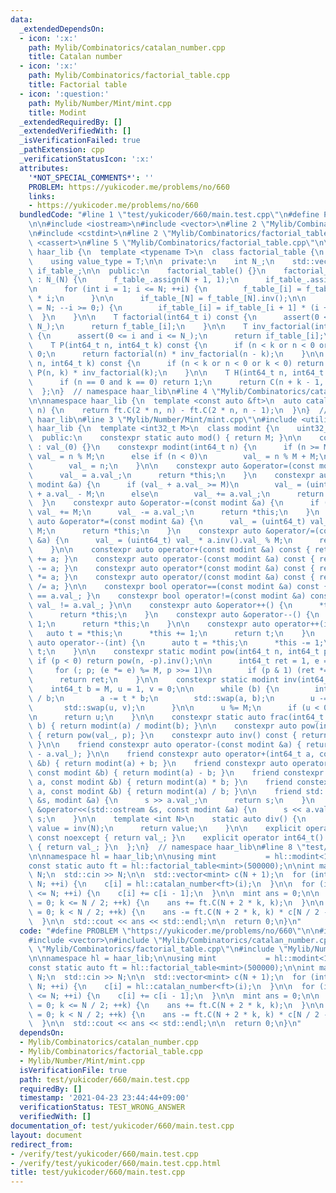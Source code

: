 ```yaml
---
data:
  _extendedDependsOn:
  - icon: ':x:'
    path: Mylib/Combinatorics/catalan_number.cpp
    title: Catalan number
  - icon: ':x:'
    path: Mylib/Combinatorics/factorial_table.cpp
    title: Factorial table
  - icon: ':question:'
    path: Mylib/Number/Mint/mint.cpp
    title: Modint
  _extendedRequiredBy: []
  _extendedVerifiedWith: []
  _isVerificationFailed: true
  _pathExtension: cpp
  _verificationStatusIcon: ':x:'
  attributes:
    '*NOT_SPECIAL_COMMENTS*': ''
    PROBLEM: https://yukicoder.me/problems/no/660
    links:
    - https://yukicoder.me/problems/no/660
  bundledCode: "#line 1 \"test/yukicoder/660/main.test.cpp\"\n#define PROBLEM \"https://yukicoder.me/problems/no/660\"\
    \n\n#include <iostream>\n#include <vector>\n#line 2 \"Mylib/Combinatorics/catalan_number.cpp\"\
    \n#include <cstdint>\n#line 2 \"Mylib/Combinatorics/factorial_table.cpp\"\n#include\
    \ <cassert>\n#line 5 \"Mylib/Combinatorics/factorial_table.cpp\"\n\nnamespace\
    \ haar_lib {\n  template <typename T>\n  class factorial_table {\n  public:\n\
    \    using value_type = T;\n\n  private:\n    int N_;\n    std::vector<T> f_table_,\
    \ if_table_;\n\n  public:\n    factorial_table() {}\n    factorial_table(int N)\
    \ : N_(N) {\n      f_table_.assign(N + 1, 1);\n      if_table_.assign(N + 1, 1);\n\
    \n      for (int i = 1; i <= N; ++i) {\n        f_table_[i] = f_table_[i - 1]\
    \ * i;\n      }\n\n      if_table_[N] = f_table_[N].inv();\n\n      for (int i\
    \ = N; --i >= 0;) {\n        if_table_[i] = if_table_[i + 1] * (i + 1);\n    \
    \  }\n    }\n\n    T factorial(int64_t i) const {\n      assert(0 <= i and i <=\
    \ N_);\n      return f_table_[i];\n    }\n\n    T inv_factorial(int64_t i) const\
    \ {\n      assert(0 <= i and i <= N_);\n      return if_table_[i];\n    }\n\n\
    \    T P(int64_t n, int64_t k) const {\n      if (n < k or n < 0 or k < 0) return\
    \ 0;\n      return factorial(n) * inv_factorial(n - k);\n    }\n\n    T C(int64_t\
    \ n, int64_t k) const {\n      if (n < k or n < 0 or k < 0) return 0;\n      return\
    \ P(n, k) * inv_factorial(k);\n    }\n\n    T H(int64_t n, int64_t k) const {\n\
    \      if (n == 0 and k == 0) return 1;\n      return C(n + k - 1, k);\n    }\n\
    \  };\n}  // namespace haar_lib\n#line 4 \"Mylib/Combinatorics/catalan_number.cpp\"\
    \n\nnamespace haar_lib {\n  template <const auto &ft>\n  auto catalan_number(int64_t\
    \ n) {\n    return ft.C(2 * n, n) - ft.C(2 * n, n - 1);\n  }\n}  // namespace\
    \ haar_lib\n#line 3 \"Mylib/Number/Mint/mint.cpp\"\n#include <utility>\n\nnamespace\
    \ haar_lib {\n  template <int32_t M>\n  class modint {\n    uint32_t val_;\n\n\
    \  public:\n    constexpr static auto mod() { return M; }\n\n    constexpr modint()\
    \ : val_(0) {}\n    constexpr modint(int64_t n) {\n      if (n >= M)\n       \
    \ val_ = n % M;\n      else if (n < 0)\n        val_ = n % M + M;\n      else\n\
    \        val_ = n;\n    }\n\n    constexpr auto &operator=(const modint &a) {\n\
    \      val_ = a.val_;\n      return *this;\n    }\n    constexpr auto &operator+=(const\
    \ modint &a) {\n      if (val_ + a.val_ >= M)\n        val_ = (uint64_t) val_\
    \ + a.val_ - M;\n      else\n        val_ += a.val_;\n      return *this;\n  \
    \  }\n    constexpr auto &operator-=(const modint &a) {\n      if (val_ < a.val_)\
    \ val_ += M;\n      val_ -= a.val_;\n      return *this;\n    }\n    constexpr\
    \ auto &operator*=(const modint &a) {\n      val_ = (uint64_t) val_ * a.val_ %\
    \ M;\n      return *this;\n    }\n    constexpr auto &operator/=(const modint\
    \ &a) {\n      val_ = (uint64_t) val_ * a.inv().val_ % M;\n      return *this;\n\
    \    }\n\n    constexpr auto operator+(const modint &a) const { return modint(*this)\
    \ += a; }\n    constexpr auto operator-(const modint &a) const { return modint(*this)\
    \ -= a; }\n    constexpr auto operator*(const modint &a) const { return modint(*this)\
    \ *= a; }\n    constexpr auto operator/(const modint &a) const { return modint(*this)\
    \ /= a; }\n\n    constexpr bool operator==(const modint &a) const { return val_\
    \ == a.val_; }\n    constexpr bool operator!=(const modint &a) const { return\
    \ val_ != a.val_; }\n\n    constexpr auto &operator++() {\n      *this += 1;\n\
    \      return *this;\n    }\n    constexpr auto &operator--() {\n      *this -=\
    \ 1;\n      return *this;\n    }\n\n    constexpr auto operator++(int) {\n   \
    \   auto t = *this;\n      *this += 1;\n      return t;\n    }\n    constexpr\
    \ auto operator--(int) {\n      auto t = *this;\n      *this -= 1;\n      return\
    \ t;\n    }\n\n    constexpr static modint pow(int64_t n, int64_t p) {\n     \
    \ if (p < 0) return pow(n, -p).inv();\n\n      int64_t ret = 1, e = n % M;\n \
    \     for (; p; (e *= e) %= M, p >>= 1)\n        if (p & 1) (ret *= e) %= M;\n\
    \      return ret;\n    }\n\n    constexpr static modint inv(int64_t a) {\n  \
    \    int64_t b = M, u = 1, v = 0;\n\n      while (b) {\n        int64_t t = a\
    \ / b;\n        a -= t * b;\n        std::swap(a, b);\n        u -= t * v;\n \
    \       std::swap(u, v);\n      }\n\n      u %= M;\n      if (u < 0) u += M;\n\
    \n      return u;\n    }\n\n    constexpr static auto frac(int64_t a, int64_t\
    \ b) { return modint(a) / modint(b); }\n\n    constexpr auto pow(int64_t p) const\
    \ { return pow(val_, p); }\n    constexpr auto inv() const { return inv(val_);\
    \ }\n\n    friend constexpr auto operator-(const modint &a) { return modint(M\
    \ - a.val_); }\n\n    friend constexpr auto operator+(int64_t a, const modint\
    \ &b) { return modint(a) + b; }\n    friend constexpr auto operator-(int64_t a,\
    \ const modint &b) { return modint(a) - b; }\n    friend constexpr auto operator*(int64_t\
    \ a, const modint &b) { return modint(a) * b; }\n    friend constexpr auto operator/(int64_t\
    \ a, const modint &b) { return modint(a) / b; }\n\n    friend std::istream &operator>>(std::istream\
    \ &s, modint &a) {\n      s >> a.val_;\n      return s;\n    }\n    friend std::ostream\
    \ &operator<<(std::ostream &s, const modint &a) {\n      s << a.val_;\n      return\
    \ s;\n    }\n\n    template <int N>\n    static auto div() {\n      static auto\
    \ value = inv(N);\n      return value;\n    }\n\n    explicit operator int32_t()\
    \ const noexcept { return val_; }\n    explicit operator int64_t() const noexcept\
    \ { return val_; }\n  };\n}  // namespace haar_lib\n#line 8 \"test/yukicoder/660/main.test.cpp\"\
    \n\nnamespace hl = haar_lib;\n\nusing mint           = hl::modint<1000000007>;\n\
    const static auto ft = hl::factorial_table<mint>(500000);\n\nint main() {\n  int\
    \ N;\n  std::cin >> N;\n\n  std::vector<mint> c(N + 1);\n  for (int i = 0; i <=\
    \ N; ++i) {\n    c[i] = hl::catalan_number<ft>(i);\n  }\n\n  for (int i = 1; i\
    \ <= N; ++i) {\n    c[i] += c[i - 1];\n  }\n\n  mint ans = 0;\n\n  for (int k\
    \ = 0; k <= N / 2; ++k) {\n    ans += ft.C(N + 2 * k, k);\n  }\n\n  for (int k\
    \ = 0; k < N / 2; ++k) {\n    ans -= ft.C(N + 2 * k, k) * c[N / 2 - k - 1] * 2;\n\
    \  }\n\n  std::cout << ans << std::endl;\n\n  return 0;\n}\n"
  code: "#define PROBLEM \"https://yukicoder.me/problems/no/660\"\n\n#include <iostream>\n\
    #include <vector>\n#include \"Mylib/Combinatorics/catalan_number.cpp\"\n#include\
    \ \"Mylib/Combinatorics/factorial_table.cpp\"\n#include \"Mylib/Number/Mint/mint.cpp\"\
    \n\nnamespace hl = haar_lib;\n\nusing mint           = hl::modint<1000000007>;\n\
    const static auto ft = hl::factorial_table<mint>(500000);\n\nint main() {\n  int\
    \ N;\n  std::cin >> N;\n\n  std::vector<mint> c(N + 1);\n  for (int i = 0; i <=\
    \ N; ++i) {\n    c[i] = hl::catalan_number<ft>(i);\n  }\n\n  for (int i = 1; i\
    \ <= N; ++i) {\n    c[i] += c[i - 1];\n  }\n\n  mint ans = 0;\n\n  for (int k\
    \ = 0; k <= N / 2; ++k) {\n    ans += ft.C(N + 2 * k, k);\n  }\n\n  for (int k\
    \ = 0; k < N / 2; ++k) {\n    ans -= ft.C(N + 2 * k, k) * c[N / 2 - k - 1] * 2;\n\
    \  }\n\n  std::cout << ans << std::endl;\n\n  return 0;\n}\n"
  dependsOn:
  - Mylib/Combinatorics/catalan_number.cpp
  - Mylib/Combinatorics/factorial_table.cpp
  - Mylib/Number/Mint/mint.cpp
  isVerificationFile: true
  path: test/yukicoder/660/main.test.cpp
  requiredBy: []
  timestamp: '2021-04-23 23:44:44+09:00'
  verificationStatus: TEST_WRONG_ANSWER
  verifiedWith: []
documentation_of: test/yukicoder/660/main.test.cpp
layout: document
redirect_from:
- /verify/test/yukicoder/660/main.test.cpp
- /verify/test/yukicoder/660/main.test.cpp.html
title: test/yukicoder/660/main.test.cpp
---
```

